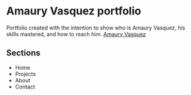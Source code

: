 # Amaury Vasquez portfolio

Portfolio created with the intention to show who is Amaury Vasquez, his skills
mastered, and how to reach him.
<a href="https://amauryvasquez.com" target="_blank" rel="noopener noreferrer">
Amaury Vasquez  
</a>

## Sections

- Home
- Projects
- About
- Contact
